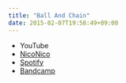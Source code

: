 ```yaml
---
title: "Ball And Chain"
date: 2015-02-07T19:58:49+09:00
---
```


- YouTube
- [NicoNico](https://nico.ms/sm25519287)
- [Spotify](https://open.spotify.com/track/0qQon88ocFAc7UXomjESS1)
- [Bandcamp](https://mikirihasshap.bandcamp.com/track/ball-and-chain)

